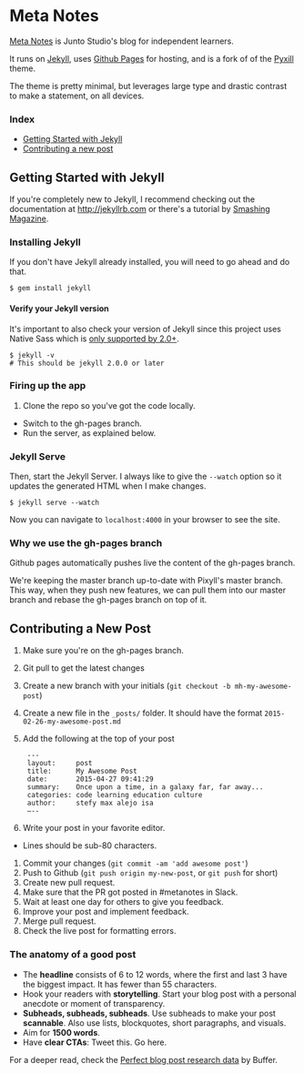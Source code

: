 # Meta Notes

[Meta Notes](http://metanot.es) is Junto Studio's blog for
 independent learners.

It runs on [Jekyll](http://jekyllrb.com/), uses [Github Pages](https://pages.github.com/) for hosting, and is a fork of of
 the [Pyxill](https://github.com/johnotander/pixyll/) theme.

The theme is pretty minimal, but leverages large type and
drastic contrast to make a statement, on all devices.

### Index

- [Getting Started with Jekyll](#getting-started-with-jekyll)
- [Contributing a new post](#contributing-a-new-post)

## Getting Started with Jekyll

If you're completely new to Jekyll, I recommend checking out the
documentation at <http://jekyllrb.com> or there's a tutorial by
[Smashing Magazine](http://www.smashingmagazine.com/2014/08/01/build-blog-jekyll-github-pages/).

### Installing Jekyll

If you don't have Jekyll already installed, you will need to go
ahead and do that.

```
$ gem install jekyll
```

#### Verify your Jekyll version

It's important to also check your version of Jekyll since this
project uses Native Sass which
is [only supported by 2.0+](http://jekyllrb.com/news/2014/05/06/jekyll-turns-2-0-0/).

```
$ jekyll -v
# This should be jekyll 2.0.0 or later
```

### Firing up the app

1. Clone the repo so you've got the code locally.
+ Switch to the gh-pages branch.
+ Run the server, as explained below.

### Jekyll Serve

Then, start the Jekyll Server. I always like to give the `--watch`
 option so it updates the generated HTML when I make changes.

```
$ jekyll serve --watch
```

Now you can navigate to `localhost:4000` in your browser to see the
 site.

### Why we use the gh-pages branch

Github pages automatically pushes live the content of the gh-pages branch.

We're keeping the master branch up-to-date with Pixyll's master branch.
This way, when they push new features, we can pull them into our master
 branch and rebase the gh-pages branch on top of it.

## Contributing a New Post

1. Make sure you're on the gh-pages branch.
1. Git pull to get the latest changes
1. Create a new branch with your initials (`git checkout -b mh-my-awesome-post`)
1. Create a new file in the `_posts/` folder. It should have the format
   `2015-02-26-my-awesome-post.md`
1. Add the following at the top of your post

        ---
        layout:     post
        title:      My Awesome Post
        date:       2015-04-27 09:41:29
        summary:    Once upon a time, in a galaxy far, far away...
        categories: code learning education culture
        author:     stefy max alejo isa
        —--

1. Write your post in your favorite editor. 
  + Lines should be sub-80 characters.
1. Commit your changes (`git commit -am 'add awesome post'`)
1. Push to Github (`git push origin my-new-post`, or `git push` for short)
1. Create new pull request.
1. Make sure that the PR got posted in #metanotes in Slack. 
1. Wait at least one day for others to give you feedback.
1. Improve your post and implement feedback.
1. Merge pull request.
1. Check the live post for formatting errors.

### The anatomy of a good post
- The **headline** consists of 6 to 12 words, where the first and last 3 have the biggest impact. It has fewer than 55 characters.
- Hook your readers with **storytelling**. Start your blog post with a personal anecdote or moment of transparency.
- **Subheads, subheads, subheads**. Use subheads to make your post **scannable**. Also use lists, blockquotes, short paragraphs, and visuals.
- Aim for **1500 words**.
- Have **clear CTAs**: Tweet this. Go here.

For a deeper read, check the
 [Perfect blog post research data](https://blog.bufferapp.com/perfect-blog-post-research-data)
by Buffer.
